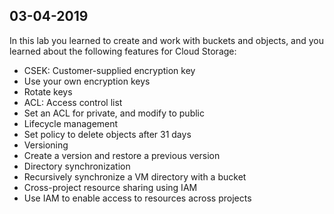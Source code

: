 ## 03-04-2019

In this lab you learned to create and work with buckets and objects, and you learned about the following features for Cloud Storage:

- CSEK: Customer-supplied encryption key
- Use your own encryption keys
- Rotate keys
- ACL: Access control list
- Set an ACL for private, and modify to public
- Lifecycle management
- Set policy to delete objects after 31 days
- Versioning
- Create a version and restore a previous version
- Directory synchronization
- Recursively synchronize a VM directory with a bucket
- Cross-project resource sharing using IAM
- Use IAM to enable access to resources across projects